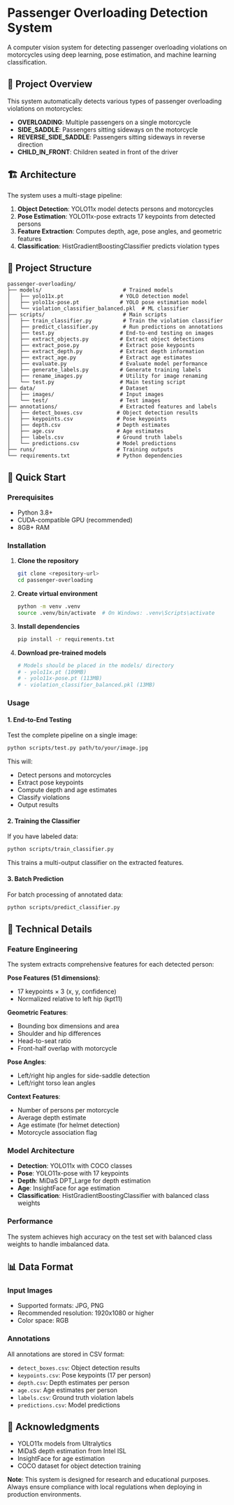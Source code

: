 # Passenger Overloading Detection System

A computer vision system for detecting passenger overloading violations on motorcycles using deep learning, pose estimation, and machine learning classification.

## 🎯 Project Overview

This system automatically detects various types of passenger overloading violations on motorcycles:

- **OVERLOADING**: Multiple passengers on a single motorcycle
- **SIDE_SADDLE**: Passengers sitting sideways on the motorcycle
- **REVERSE_SIDE_SADDLE**: Passengers sitting sideways in reverse direction
- **CHILD_IN_FRONT**: Children seated in front of the driver

## 🏗️ Architecture

The system uses a multi-stage pipeline:

1. **Object Detection**: YOLO11x model detects persons and motorcycles
2. **Pose Estimation**: YOLO11x-pose extracts 17 keypoints from detected persons
3. **Feature Extraction**: Computes depth, age, pose angles, and geometric features
4. **Classification**: HistGradientBoostingClassifier predicts violation types

## 📁 Project Structure

```
passenger-overloading/
├── models/                          # Trained models
│   ├── yolo11x.pt                  # YOLO detection model
│   ├── yolo11x-pose.pt             # YOLO pose estimation model
│   └── violation_classifier_balanced.pkl  # ML classifier
├── scripts/                         # Main scripts
│   ├── train_classifier.py          # Train the violation classifier
│   ├── predict_classifier.py        # Run predictions on annotations
│   ├── test.py                     # End-to-end testing on images
│   ├── extract_objects.py          # Extract object detections
│   ├── extract_pose.py             # Extract pose keypoints
│   ├── extract_depth.py            # Extract depth information
│   ├── extract_age.py              # Extract age estimates
│   ├── evaluate.py                 # Evaluate model performance
│   ├── generate_labels.py          # Generate training labels
│   ├── rename_images.py            # Utility for image renaming
│   └── test.py                     # Main testing script
├── data/                           # Dataset
│   ├── images/                     # Input images
│   └── test/                       # Test images
├── annotations/                    # Extracted features and labels
│   ├── detect_boxes.csv           # Object detection results
│   ├── keypoints.csv              # Pose keypoints
│   ├── depth.csv                  # Depth estimates
│   ├── age.csv                    # Age estimates
│   ├── labels.csv                 # Ground truth labels
│   └── predictions.csv            # Model predictions
├── runs/                          # Training outputs
└── requirements.txt               # Python dependencies
```

## 🚀 Quick Start

### Prerequisites

- Python 3.8+
- CUDA-compatible GPU (recommended)
- 8GB+ RAM

### Installation

1. **Clone the repository**
   ```bash
   git clone <repository-url>
   cd passenger-overloading
   ```

2. **Create virtual environment**
   ```bash
   python -m venv .venv
   source .venv/bin/activate  # On Windows: .venv\Scripts\activate
   ```

3. **Install dependencies**
   ```bash
   pip install -r requirements.txt
   ```

4. **Download pre-trained models**
   ```bash
   # Models should be placed in the models/ directory
   # - yolo11x.pt (109MB)
   # - yolo11x-pose.pt (113MB)
   # - violation_classifier_balanced.pkl (13MB)
   ```

### Usage

#### 1. End-to-End Testing

Test the complete pipeline on a single image:

```bash
python scripts/test.py path/to/your/image.jpg
```

This will:
- Detect persons and motorcycles
- Extract pose keypoints
- Compute depth and age estimates
- Classify violations
- Output results

#### 2. Training the Classifier

If you have labeled data:

```bash
python scripts/train_classifier.py
```

This trains a multi-output classifier on the extracted features.

#### 3. Batch Prediction

For batch processing of annotated data:

```bash
python scripts/predict_classifier.py
```

## 🔧 Technical Details

### Feature Engineering

The system extracts comprehensive features for each detected person:

**Pose Features (51 dimensions)**:
- 17 keypoints × 3 (x, y, confidence)
- Normalized relative to left hip (kpt11)

**Geometric Features**:
- Bounding box dimensions and area
- Shoulder and hip differences
- Head-to-seat ratio
- Front-half overlap with motorcycle

**Pose Angles**:
- Left/right hip angles for side-saddle detection
- Left/right torso lean angles

**Context Features**:
- Number of persons per motorcycle
- Average depth estimate
- Age estimate (for helmet detection)
- Motorcycle association flag

### Model Architecture

- **Detection**: YOLO11x with COCO classes
- **Pose**: YOLO11x-pose with 17 keypoints
- **Depth**: MiDaS DPT_Large for depth estimation
- **Age**: InsightFace for age estimation
- **Classification**: HistGradientBoostingClassifier with balanced class weights

### Performance

The system achieves high accuracy on the test set with balanced class weights to handle imbalanced data.

## 📊 Data Format

### Input Images
- Supported formats: JPG, PNG
- Recommended resolution: 1920x1080 or higher
- Color space: RGB

### Annotations
All annotations are stored in CSV format:

- `detect_boxes.csv`: Object detection results
- `keypoints.csv`: Pose keypoints (17 per person)
- `depth.csv`: Depth estimates per person
- `age.csv`: Age estimates per person
- `labels.csv`: Ground truth violation labels
- `predictions.csv`: Model predictions



## 🙏 Acknowledgments

- YOLO11x models from Ultralytics
- MiDaS depth estimation from Intel ISL
- InsightFace for age estimation
- COCO dataset for object detection training


**Note**: This system is designed for research and educational purposes. Always ensure compliance with local regulations when deploying in production environments. 